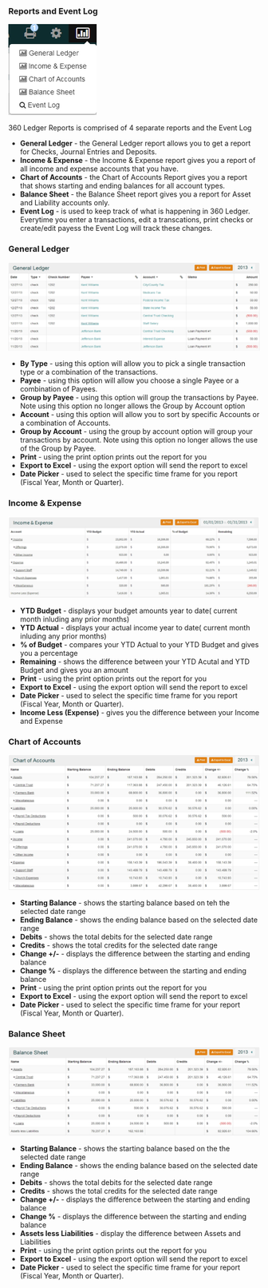 ### Reports and Event Log

![Alt Text](images/reportsevents.JPG "")

360 Ledger Reports is comprised of 4 separate reports and the Event Log
* **General Ledger** - the General Ledger report allows you to get a report for Checks, Journal Entries and Deposits.  
* **Income & Expense** - the Income & Expense report gives you a report of all income and expense accounts that you have.
* **Chart of Accounts** - the Chart of Accounts Report gives you a report that shows starting and ending balances for all account types.
* **Balance Sheet** - the Balance Sheet report gives you a report for Asset and Liability accounts only.
* **Event Log** - is used to keep track of what is happening in 360 Ledger.  Everytime you enter a transactions, edit a transcations, print checks or create/edit payess the Event Log will track these changes.


### General Ledger

![Alt Text](images/generalledger.JPG "")

* **By Type** - using this option will allow you to pick a single transaction type or a combination of the transactions.
* **Payee** - using this option will allow you choose a single Payee or a combination of Payees.
* **Group by Payee** - using this option will group the transactions by Payee.  Note using this option no longer allows the Group by Account option
* **Account** - using this option will allow you to sort by  specific Accounts or a combination of Accounts.
* **Group by Account** - using the group by account option will group your transactions by account.  Note using this option no longer allows the use of the Group by Payee.
* **Print** - using the print option prints out the report for you
* **Export to Excel** - using the export option will send the report to excel
* **Date Picker** - used to select the specific time frame for you report (Fiscal Year, Month or Quarter).

### Income & Expense

![Alt Text](images/incomeandexpense.JPG "")

* **YTD Budget** - displays your budget amounts year to date( current month inluding any prior months) 
* **YTD Actual** - displays your actual income year to date( current month inluding any prior months) 
* **% of Budget** - compares your YTD Actual to your YTD Budget and gives you a percentage
* **Remaining** - shows the difference between your YTD Acutal and YTD Budget and gives you an amount
* **Print** - using the print option prints out the report for you
* **Export to Excel** - using the export option will send the report to excel
* **Date Picker** - used to select the specific time frame for you report (Fiscal Year, Month or Quarter).
* **Income Less (Expense)** - gives you the difference between your Income and Expense

### Chart of Accounts

![Alt Text](images/chartofaccounts.JPG "")

* **Starting Balance** - shows the starting balance based on teh the selected date range
* **Ending Balance** - shows the ending balance based on the selected date range
* **Debits** - shows the total debits for the selected date range
* **Credits** - shows the total credits for the selected date range
* **Change +/-**  - displays the difference between the starting and ending balance
* **Change %** - displays the difference between the starting and ending balance
* **Print** - using the print option prints out the report for you
* **Export to Excel** - using the export option will send the report to excel
* **Date Picker** - used to select the specific time frame for your report (Fiscal Year, Month or Quarter).

### Balance Sheet

![Alt Text](images/balancesheet.JPG "")

* **Starting Balance** - shows the starting balance based on the the selected date range
* **Ending Balance** - shows the ending balance based on the selected date range
* **Debits** - shows the total debits for the selected date range
* **Credits** - shows the total credits for the selected date range
* **Change +/-**  - displays the difference between the starting and ending balance
* **Change %** - displays the difference between the starting and ending balance
* **Assets less Liabilities** - display the difference between Assets and Liabilities
* **Print** - using the print option prints out the report for you
* **Export to Excel** - using the export option will send the report to excel
* **Date Picker** - used to select the specific time frame for your report (Fiscal Year, Month or Quarter).
